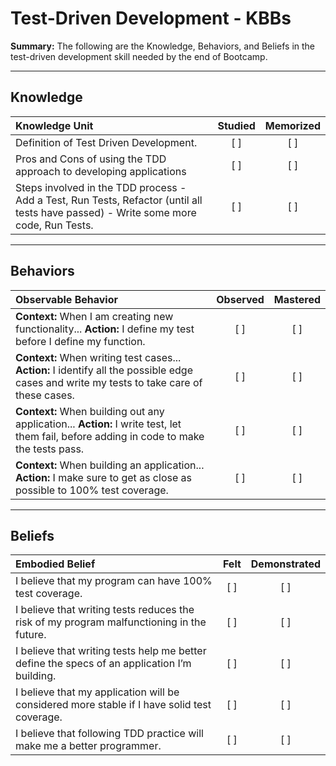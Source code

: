 # Test-Driven Development - KBBs
**Summary:** The following are the Knowledge, Behaviors, and Beliefs in the test-driven development skill needed by the end of Bootcamp.

----------
## **Knowledge**


| Knowledge Unit   |      Studied      | Memorized |
|:-------------|:------------------:|:--------:|
| Definition of Test Driven Development. | [ ] | [ ]  |
| Pros and Cons of using the TDD approach to developing applications |   [ ]   |   [ ] |
| Steps involved in the TDD process - Add a Test, Run Tests, Refactor (until all tests have passed) - Write some more code, Run Tests. | [ ] |    [ ] |


----------


## **Behaviors**


| Observable Behavior   |      Observed      | Mastered |
|:-------------|:------------------:|:--------:|
| **Context:** When I am creating new functionality... **Action:** I define my test before I define my function. | [ ] | [ ]  |
| **Context:** When writing test cases... **Action:** I identify all the possible edge cases and write my tests to take care of these cases. | [ ] |    [ ] |
| **Context:** When building out any application... **Action:**  I write test, let them fail, before adding in code to make the tests pass. |   [ ]   |   [ ] |
| **Context:** When building an application... **Action:** I make sure to get as close as possible to 100% test coverage. | [ ] |    [ ] |

----------


## **Beliefs**


| Embodied Belief   |      Felt      | Demonstrated |
|:-------------|:------------------:|:--------:|
| I believe that my program can have 100% test coverage. |   [ ]   |   [ ] |
| I believe that writing tests reduces the risk of my program malfunctioning in the future. |   [ ]   |   [ ] |
| I believe that writing tests help me better define the specs of an application I’m building. |   [ ]   |   [ ] |
| I believe that my application will be considered more stable if I have solid test coverage. |   [ ]   |   [ ] |
| I believe that following TDD practice will make me a better programmer. |   [ ]   |   [ ] |
